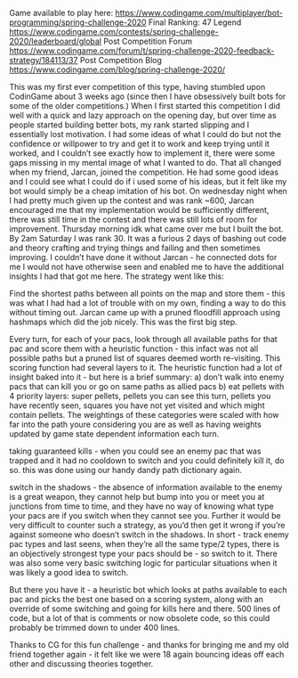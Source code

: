 Game available to play here:
https://www.codingame.com/multiplayer/bot-programming/spring-challenge-2020
Final Ranking: 47 Legend
https://www.codingame.com/contests/spring-challenge-2020/leaderboard/global
Post Competition Forum
https://www.codingame.com/forum/t/spring-challenge-2020-feedback-strategy/184113/37
Post Competition Blog
https://www.codingame.com/blog/spring-challenge-2020/

This was my first ever competition of this type, having stumbled upon CodinGame about 3 weeks ago (since then I have obsessively built bots for some of the older competitions.) When I first started this competition I did well with a quick and lazy approach on the opening day, but over time as people started building better bots, my rank started slipping and I essentially lost motivation. I had some ideas of what I could do but not the confidence or willpower to try and get it to work and keep trying until it worked, and I couldn’t see exactly how to implement it, there were some gaps missing in my mental image of what I wanted to do. That all changed when my friend, Jarcan, joined the competition. He had some good ideas and I could see what I could do if i used some of his ideas, but it felt like my bot would simply be a cheap imitation of his bot. On wednesday night when I had pretty much given up the contest and was rank ~600, Jarcan encouraged me that my implementation would be sufficiently different, there was still time in the contest and there was still lots of room for improvement. Thursday morning idk what came over me but I built the bot. By 2am Saturday I was rank 30. It was a furious 2 days of bashing out code and theory crafting and trying things and failing and then sometimes improving. I couldn’t have done it without Jarcan - he connected dots for me I would not have otherwise seen and enabled me to have the additional insights I had that got me here. The strategy went like this:

Find the shortest paths between all points on the map and store them - this was what I had had a lot of trouble with on my own, finding a way to do this without timing out. Jarcan came up with a pruned floodfill approach using hashmaps which did the job nicely. This was the first big step.

Every turn, for each of your pacs, look through all available paths for that pac and score them with a heuristic function - this infact was not all possible paths but a pruned list of squares deemed worth re-visiting. This scoring function had several layers to it. The heuristic function had a lot of insight baked into it - but here is a brief summary:
a) don’t walk into enemy pacs that can kill you or go on same paths as allied pacs
b) eat pellets with 4 priority layers: super pellets, pellets you can see this turn, pellets you have recently seen, squares you have not yet visited and which might contain pellets. The weightings of these categories were scaled with how far into the path youre considering you are as well as having weights updated by game state dependent information each turn.

taking guaranteed kills - when you could see an enemy pac that was trapped and it had no cooldown to switch and you could definitely kill it, do so. this was done using our handy dandy path dictionary again.

switch in the shadows - the absence of information available to the enemy is a great weapon, they cannot help but bump into you or meet you at junctions from time to time, and they have no way of knowing what type your pacs are if you switch when they cannot see you. Further it would be very difficult to counter such a strategy, as you’d then get it wrong if you’re against someone who doesn’t switch in the shadows. In short - track enemy pac types and last seens, when they’re all the same type/2 types, there is an objectively strongest type your pacs should be - so switch to it. There was also some very basic switching logic for particular situations when it was likely a good idea to switch.

But there you have it - a heuristic bot which looks at paths available to each pac and picks the best one based on a scoring system, along with an override of some switching and going for kills here and there. 500 lines of code, but a lot of that is comments or now obsolete code, so this could probably be trimmed down to under 400 lines.

Thanks to CG for this fun challenge - and thanks for bringing me and my old friend together again - it felt like we were 18 again bouncing ideas off each other and discussing theories together.
